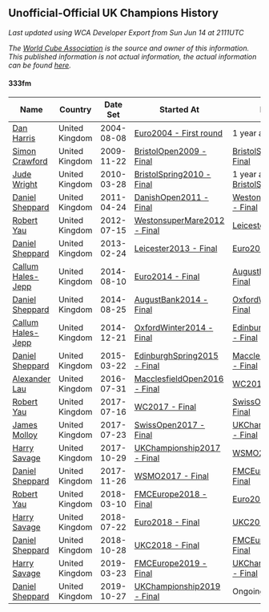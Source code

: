 ## Unofficial-Official UK Champions History

*Last updated using WCA Developer Export from Sun Jun 14 at 2111UTC*

*The [World Cube Association](https://www.worldcubeassociation.org) is the source and owner of this information. This published information is not actual information, the actual information can be found [here](https://www.worldcubeassociation.org/results).*

#### 333fm

|Name|Country|Date Set|Started At|Ended At|Days Held|  
|--|--|--|--|--|--|  
|[Dan Harris](https://www.worldcubeassociation.org/persons/2003HARR01)|United Kingdom|2004-08-08|[Euro2004 - First round](https://www.worldcubeassociation.org/competitions/Euro2004/results/all#e333fm_1)|1 year after [Euro2008](https://www.worldcubeassociation.org/competitions/Euro2008/results/all#e333fm_f)|1870|  
|[Simon Crawford](https://www.worldcubeassociation.org/persons/2008CRAW01)|United Kingdom|2009-11-22|[BristolOpen2009 - Final](https://www.worldcubeassociation.org/competitions/BristolOpen2009/results/all#e333fm_f)|[BristolSpring2010 - Final](https://www.worldcubeassociation.org/competitions/BristolSpring2010/results/all#e333fm_f)|126|  
|[Jude Wright](https://www.worldcubeassociation.org/persons/2008WRIG02)|United Kingdom|2010-03-28|[BristolSpring2010 - Final](https://www.worldcubeassociation.org/competitions/BristolSpring2010/results/all#e333fm_f)|1 year after [BristolSpring2010](https://www.worldcubeassociation.org/competitions/BristolSpring2010/results/all#e333fm_f)|365|  
|[Daniel Sheppard](https://www.worldcubeassociation.org/persons/2009SHEP01)|United Kingdom|2011-04-24|[DanishOpen2011 - Final](https://www.worldcubeassociation.org/competitions/DanishOpen2011/results/all#e333fm_f)|[WestonsuperMare2012 - Final](https://www.worldcubeassociation.org/competitions/WestonsuperMare2012/results/all#e333fm_f)|448|  
|[Robert Yau](https://www.worldcubeassociation.org/persons/2009YAUR01)|United Kingdom|2012-07-15|[WestonsuperMare2012 - Final](https://www.worldcubeassociation.org/competitions/WestonsuperMare2012/results/all#e333fm_f)|[Leicester2013 - Final](https://www.worldcubeassociation.org/competitions/Leicester2013/results/all#e333fm_f)|224|  
|[Daniel Sheppard](https://www.worldcubeassociation.org/persons/2009SHEP01)|United Kingdom|2013-02-24|[Leicester2013 - Final](https://www.worldcubeassociation.org/competitions/Leicester2013/results/all#e333fm_f)|[Euro2014 - Final](https://www.worldcubeassociation.org/competitions/Euro2014/results/all#e333fm_f)|532|  
|[Callum Hales-Jepp](https://www.worldcubeassociation.org/persons/2012HALE01)|United Kingdom|2014-08-10|[Euro2014 - Final](https://www.worldcubeassociation.org/competitions/Euro2014/results/all#e333fm_f)|[AugustBank2014 - Final](https://www.worldcubeassociation.org/competitions/AugustBank2014/results/all#e333fm_f)|15|  
|[Daniel Sheppard](https://www.worldcubeassociation.org/persons/2009SHEP01)|United Kingdom|2014-08-25|[AugustBank2014 - Final](https://www.worldcubeassociation.org/competitions/AugustBank2014/results/all#e333fm_f)|[OxfordWinter2014 - Final](https://www.worldcubeassociation.org/competitions/OxfordWinter2014/results/all#e333fm_f)|118|  
|[Callum Hales-Jepp](https://www.worldcubeassociation.org/persons/2012HALE01)|United Kingdom|2014-12-21|[OxfordWinter2014 - Final](https://www.worldcubeassociation.org/competitions/OxfordWinter2014/results/all#e333fm_f)|[EdinburghSpring2015 - Final](https://www.worldcubeassociation.org/competitions/EdinburghSpring2015/results/all#e333fm_f)|91|  
|[Daniel Sheppard](https://www.worldcubeassociation.org/persons/2009SHEP01)|United Kingdom|2015-03-22|[EdinburghSpring2015 - Final](https://www.worldcubeassociation.org/competitions/EdinburghSpring2015/results/all#e333fm_f)|[MacclesfieldOpen2016 - Final](https://www.worldcubeassociation.org/competitions/MacclesfieldOpen2016/results/all#e333fm_f)|497|  
|[Alexander Lau](https://www.worldcubeassociation.org/persons/2011LAUA01)|United Kingdom|2016-07-31|[MacclesfieldOpen2016 - Final](https://www.worldcubeassociation.org/competitions/MacclesfieldOpen2016/results/all#e333fm_f)|[WC2017 - Final](https://www.worldcubeassociation.org/competitions/WC2017/results/all#e333fm_f)|350|  
|[Robert Yau](https://www.worldcubeassociation.org/persons/2009YAUR01)|United Kingdom|2017-07-16|[WC2017 - Final](https://www.worldcubeassociation.org/competitions/WC2017/results/all#e333fm_f)|[SwissOpen2017 - Final](https://www.worldcubeassociation.org/competitions/SwissOpen2017/results/all#e333fm_f)|7|  
|[James Molloy](https://www.worldcubeassociation.org/persons/2011MOLL01)|United Kingdom|2017-07-23|[SwissOpen2017 - Final](https://www.worldcubeassociation.org/competitions/SwissOpen2017/results/all#e333fm_f)|[UKChampionship2017 - Final](https://www.worldcubeassociation.org/competitions/UKChampionship2017/results/all#e333fm_f)|98|  
|[Harry Savage](https://www.worldcubeassociation.org/persons/2013SAVA01)|United Kingdom|2017-10-29|[UKChampionship2017 - Final](https://www.worldcubeassociation.org/competitions/UKChampionship2017/results/all#e333fm_f)|[WSMO2017 - Final](https://www.worldcubeassociation.org/competitions/WSMO2017/results/all#e333fm_f)|28|  
|[Daniel Sheppard](https://www.worldcubeassociation.org/persons/2009SHEP01)|United Kingdom|2017-11-26|[WSMO2017 - Final](https://www.worldcubeassociation.org/competitions/WSMO2017/results/all#e333fm_f)|[FMCEurope2018 - Final](https://www.worldcubeassociation.org/competitions/FMCEurope2018/results/all#e333fm_f)|104|  
|[Robert Yau](https://www.worldcubeassociation.org/persons/2009YAUR01)|United Kingdom|2018-03-10|[FMCEurope2018 - Final](https://www.worldcubeassociation.org/competitions/FMCEurope2018/results/all#e333fm_f)|[Euro2018 - Final](https://www.worldcubeassociation.org/competitions/Euro2018/results/all#e333fm_f)|134|  
|[Harry Savage](https://www.worldcubeassociation.org/persons/2013SAVA01)|United Kingdom|2018-07-22|[Euro2018 - Final](https://www.worldcubeassociation.org/competitions/Euro2018/results/all#e333fm_f)|[UKC2018 - Final](https://www.worldcubeassociation.org/competitions/UKC2018/results/all#e333fm_f)|98|  
|[Daniel Sheppard](https://www.worldcubeassociation.org/persons/2009SHEP01)|United Kingdom|2018-10-28|[UKC2018 - Final](https://www.worldcubeassociation.org/competitions/UKC2018/results/all#e333fm_f)|[FMCEurope2019 - Final](https://www.worldcubeassociation.org/competitions/FMCEurope2019/results/all#e333fm_f)|146|  
|[Harry Savage](https://www.worldcubeassociation.org/persons/2013SAVA01)|United Kingdom|2019-03-23|[FMCEurope2019 - Final](https://www.worldcubeassociation.org/competitions/FMCEurope2019/results/all#e333fm_f)|[UKChampionship2019 - Final](https://www.worldcubeassociation.org/competitions/UKChampionship2019/results/all#e333fm_f)|218|  
|[Daniel Sheppard](https://www.worldcubeassociation.org/persons/2009SHEP01)|United Kingdom|2019-10-27|[UKChampionship2019 - Final](https://www.worldcubeassociation.org/competitions/UKChampionship2019/results/all#e333fm_f)|Ongoing|232|  

